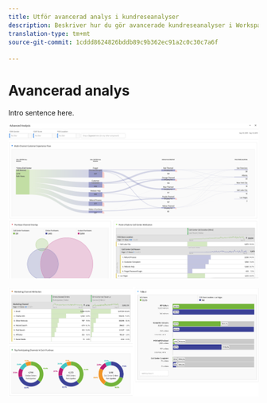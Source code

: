```yaml
---
title: Utför avancerad analys i kundreseanalyser
description: Beskriver hur du gör avancerade kundreseanalyser i Workspace.
translation-type: tm+mt
source-git-commit: 1cddd8624826bddb89c9b362ec91a2c0c30c7a6f

---
```



# Avancerad analys

Intro sentence here.

![Arbetsyta, bild 1](assets/cja-adv-analysis1.png)

![Arbetsyta, bild 2](assets/cja-adv-analysis2.png)
